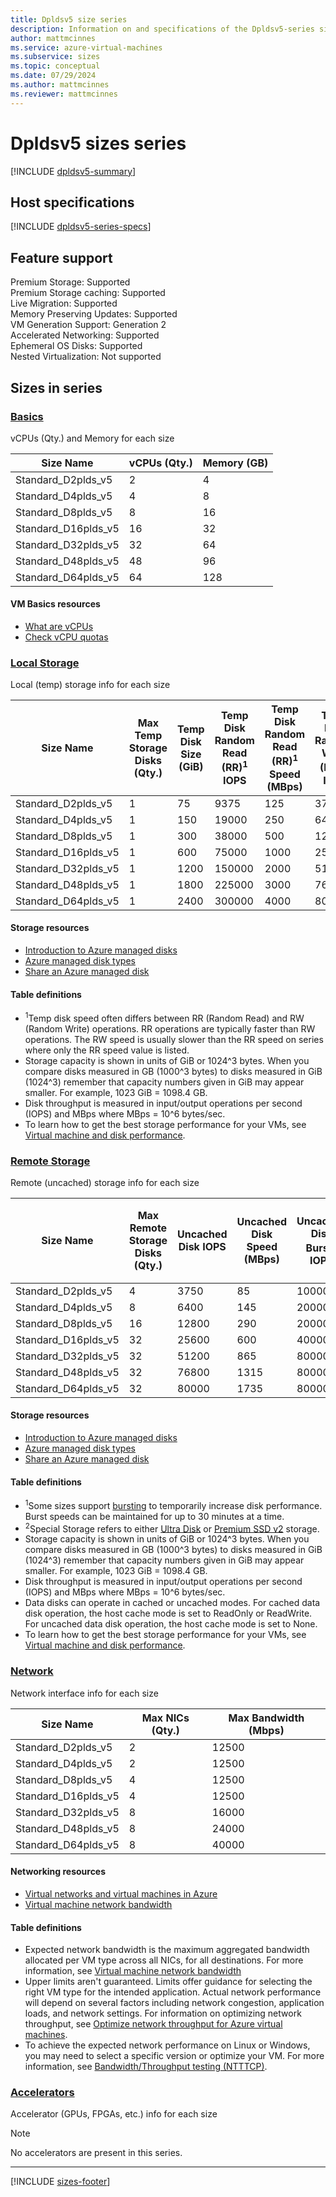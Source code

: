 ```yaml
---
title: Dpldsv5 size series
description: Information on and specifications of the Dpldsv5-series sizes
author: mattmcinnes
ms.service: azure-virtual-machines
ms.subservice: sizes
ms.topic: conceptual
ms.date: 07/29/2024
ms.author: mattmcinnes
ms.reviewer: mattmcinnes
---
```


# Dpldsv5 sizes series

[!INCLUDE [dpldsv5-summary](./includes/dpldsv5-series-summary.md)]

## Host specifications
[!INCLUDE [dpldsv5-series-specs](./includes/dpldsv5-series-specs.md)]

## Feature support

Premium Storage: Supported<br>
Premium Storage caching: Supported<br>
Live Migration: Supported<br>
Memory Preserving Updates: Supported<br>
VM Generation Support: Generation 2<br>
Accelerated Networking: Supported<br>
Ephemeral OS Disks: Supported<br>
Nested Virtualization: Not supported<br>

## Sizes in series

### [Basics](#tab/sizebasic)

vCPUs (Qty.) and Memory for each size

| Size Name | vCPUs (Qty.) | Memory (GB) |
| --- | --- | --- |
| Standard_D2plds_v5 | 2 | 4 |
| Standard_D4plds_v5 | 4 | 8 |
| Standard_D8plds_v5 | 8 | 16 |
| Standard_D16plds_v5 | 16 | 32 |
| Standard_D32plds_v5 | 32 | 64 |
| Standard_D48plds_v5 | 48 | 96 |
| Standard_D64plds_v5 | 64 | 128 |

#### VM Basics resources
- [What are vCPUs](../../../virtual-machines/managed-disks-overview.md)
- [Check vCPU quotas](../../../virtual-machines/quotas.md)

### [Local Storage](#tab/sizestoragelocal)

Local (temp) storage info for each size

| Size Name | Max Temp Storage Disks (Qty.) | Temp Disk Size (GiB) | Temp Disk Random Read (RR)<sup>1</sup> IOPS | Temp Disk Random Read (RR)<sup>1</sup> Speed (MBps) | Temp Disk Random Write (RW)<sup>1</sup> IOPS | Temp Disk Random Write (RW)<sup>1</sup> Speed (MBps) |
| --- | --- | --- | --- | --- | --- | --- |
| Standard_D2plds_v5 | 1 | 75 | 9375 | 125 | 3750 | 85 |
| Standard_D4plds_v5 | 1 | 150 | 19000 | 250 | 6400 | 145 |
| Standard_D8plds_v5 | 1 | 300 | 38000 | 500 | 12800 | 290 |
| Standard_D16plds_v5 | 1 | 600 | 75000 | 1000 | 25600 | 600 |
| Standard_D32plds_v5 | 1 | 1200 | 150000 | 2000 | 51200 | 865 |
| Standard_D48plds_v5 | 1 | 1800 | 225000 | 3000 | 76800 | 1315 |
| Standard_D64plds_v5 | 1 | 2400 | 300000 | 4000 | 80000 | 1735 |

#### Storage resources
- [Introduction to Azure managed disks](../../../virtual-machines/managed-disks-overview.md)
- [Azure managed disk types](../../../virtual-machines/disks-types.md)
- [Share an Azure managed disk](../../../virtual-machines/disks-shared.md)

#### Table definitions
- <sup>1</sup>Temp disk speed often differs between RR (Random Read) and RW (Random Write) operations. RR operations are typically faster than RW operations. The RW speed is usually slower than the RR speed on series where only the RR speed value is listed.
- Storage capacity is shown in units of GiB or 1024^3 bytes. When you compare disks measured in GB (1000^3 bytes) to disks measured in GiB (1024^3) remember that capacity numbers given in GiB may appear smaller. For example, 1023 GiB = 1098.4 GB.
- Disk throughput is measured in input/output operations per second (IOPS) and MBps where MBps = 10^6 bytes/sec.
- To learn how to get the best storage performance for your VMs, see [Virtual machine and disk performance](../../../virtual-machines/disks-performance.md).

### [Remote Storage](#tab/sizestorageremote)

Remote (uncached) storage info for each size

| Size Name | Max Remote Storage Disks (Qty.) | Uncached Disk IOPS | Uncached Disk Speed (MBps) | Uncached Disk Burst<sup>1</sup> IOPS | Uncached Disk Burst<sup>1</sup> Speed (MBps) | Uncached Special<sup>2</sup> Disk IOPS | Uncached Special<sup>2</sup> Disk Speed (MBps) | Uncached Burst<sup>1</sup> Special<sup>2</sup> Disk IOPS | Uncached Burst<sup>1</sup> Special<sup>2</sup> Disk Speed (MBps) |
| --- | --- | --- | --- | --- | --- | --- | --- | --- | --- |
| Standard_D2plds_v5 | 4 | 3750 | 85 | 10000 | 1200 |  |  |  |  |
| Standard_D4plds_v5 | 8 | 6400 | 145 | 20000 | 1200 |  |  |  |  |
| Standard_D8plds_v5 | 16 | 12800 | 290 | 20000 | 1200 |  |  |  |  |
| Standard_D16plds_v5 | 32 | 25600 | 600 | 40000 | 1200 |  |  |  |  |
| Standard_D32plds_v5 | 32 | 51200 | 865 | 80000 | 2000 |  |  |  |  |
| Standard_D48plds_v5 | 32 | 76800 | 1315 | 80000 | 3000 |  |  |  |  |
| Standard_D64plds_v5 | 32 | 80000 | 1735 | 80000 | 3000 |  |  |  |  |

#### Storage resources
- [Introduction to Azure managed disks](../../../virtual-machines/managed-disks-overview.md)
- [Azure managed disk types](../../../virtual-machines/disks-types.md)
- [Share an Azure managed disk](../../../virtual-machines/disks-shared.md)

#### Table definitions
- <sup>1</sup>Some sizes support [bursting](../../disk-bursting.md) to temporarily increase disk performance. Burst speeds can be maintained for up to 30 minutes at a time.
- <sup>2</sup>Special Storage refers to either [Ultra Disk](../../../virtual-machines/disks-enable-ultra-ssd.md) or [Premium SSD v2](../../../virtual-machines/disks-deploy-premium-v2.md) storage.
- Storage capacity is shown in units of GiB or 1024^3 bytes. When you compare disks measured in GB (1000^3 bytes) to disks measured in GiB (1024^3) remember that capacity numbers given in GiB may appear smaller. For example, 1023 GiB = 1098.4 GB.
- Disk throughput is measured in input/output operations per second (IOPS) and MBps where MBps = 10^6 bytes/sec.
- Data disks can operate in cached or uncached modes. For cached data disk operation, the host cache mode is set to ReadOnly or ReadWrite. For uncached data disk operation, the host cache mode is set to None.
- To learn how to get the best storage performance for your VMs, see [Virtual machine and disk performance](../../../virtual-machines/disks-performance.md).


### [Network](#tab/sizenetwork)

Network interface info for each size

| Size Name | Max NICs (Qty.) | Max Bandwidth (Mbps) |
| --- | --- | --- |
| Standard_D2plds_v5 | 2 | 12500 |
| Standard_D4plds_v5 | 2 | 12500 |
| Standard_D8plds_v5 | 4 | 12500 |
| Standard_D16plds_v5 | 4 | 12500 |
| Standard_D32plds_v5 | 8 | 16000 |
| Standard_D48plds_v5 | 8 | 24000 |
| Standard_D64plds_v5 | 8 | 40000 |

#### Networking resources
- [Virtual networks and virtual machines in Azure](/azure/virtual-network/network-overview)
- [Virtual machine network bandwidth](/azure/virtual-network/virtual-machine-network-throughput)

#### Table definitions
- Expected network bandwidth is the maximum aggregated bandwidth allocated per VM type across all NICs, for all destinations. For more information, see [Virtual machine network bandwidth](/azure/virtual-network/virtual-machine-network-throughput)
- Upper limits aren't guaranteed. Limits offer guidance for selecting the right VM type for the intended application. Actual network performance will depend on several factors including network congestion, application loads, and network settings. For information on optimizing network throughput, see [Optimize network throughput for Azure virtual machines](/azure/virtual-network/virtual-network-optimize-network-bandwidth). 
-  To achieve the expected network performance on Linux or Windows, you may need to select a specific version or optimize your VM. For more information, see [Bandwidth/Throughput testing (NTTTCP)](/azure/virtual-network/virtual-network-bandwidth-testing).

### [Accelerators](#tab/sizeaccelerators)

Accelerator (GPUs, FPGAs, etc.) info for each size

> [!NOTE]
> No accelerators are present in this series.

---

[!INCLUDE [sizes-footer](../includes/sizes-footer.md)]
